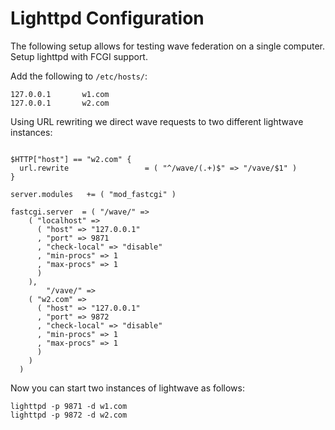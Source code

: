# Lighttpd Configuration #

The following setup allows for testing wave federation on a single computer.
Setup lighttpd with FCGI support.

Add the following to `/etc/hosts/`:

```
127.0.0.1       w1.com
127.0.0.1       w2.com
```

Using URL rewriting we direct wave requests to two different lightwave instances:

```

$HTTP["host"] == "w2.com" {
  url.rewrite                 = ( "^/wave/(.+)$" => "/vave/$1" )
}

server.modules   += ( "mod_fastcgi" )

fastcgi.server  = ( "/wave/" =>
    ( "localhost" =>
      ( "host" => "127.0.0.1"
      , "port" => 9871
      , "check-local" => "disable"
      , "min-procs" => 1
      , "max-procs" => 1
      )
    ),
        "/vave/" =>
    ( "w2.com" =>
      ( "host" => "127.0.0.1"
      , "port" => 9872
      , "check-local" => "disable"
      , "min-procs" => 1
      , "max-procs" => 1
      )
    )    
  )
```

Now you can start two instances of lightwave as follows:
```
lighttpd -p 9871 -d w1.com
lighttpd -p 9872 -d w2.com
```